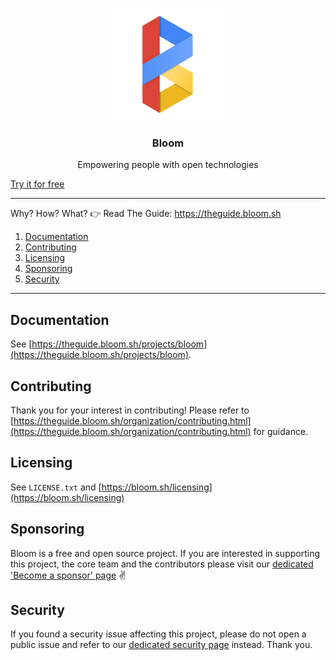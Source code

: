 <p align="center">
  <img alt="bloom logo" src="docs/bloom_256.png" height="180" />
  <h3 align="center">Bloom</h3>
  <p align="center">Empowering people with open technologies</p>
</p>

[Try it for free](https://bloom.sh/download)

--------

Why? How? What? 👉 Read The Guide: https://theguide.bloom.sh

1. [Documentation](#documentation)
2. [Contributing](#contributing)
3. [Licensing](#licensing)
4. [Sponsoring](#sponsoring)
5. [Security](#security)

--------

## Documentation

See [https://theguide.bloom.sh/projects/bloom](https://theguide.bloom.sh/projects/bloom).


## Contributing

Thank you for your interest in contributing! Please refer to
[https://theguide.bloom.sh/organization/contributing.html](https://theguide.bloom.sh/organization/contributing.html) for guidance.


## Licensing

See `LICENSE.txt` and [https://bloom.sh/licensing](https://bloom.sh/licensing)


## Sponsoring

Bloom is a free and open source project. If you are interested in supporting this project, the core team
and the contributors please visit our
[dedicated 'Become a sponsor' page](https://bloom.sh/become-a-sponsor) ✌️


## Security

If you found a security issue affecting this project, please do not open a public issue and refer to our
[dedicated security page](https://bloom.sh/security) instead. Thank you.
